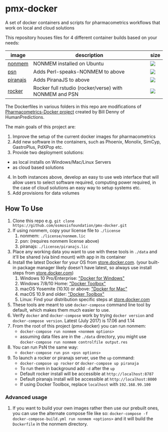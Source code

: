 # pmx-docker
A set of docker containers and scripts for pharmacometrics workflows that work on local and cloud solutions

This repository houses files for 4 different container builds based on your needs:

image            | description                               | size
---------------- | ----------------------------------------- | ------
[nonmem](https://hub.docker.com/r/osmosisfoundation/nonmem/)  |  NONMEM installed on Ubuntu  | [![](https://images.microbadger.com/badges/image/osmosisfoundation/nonmem.svg)](https://microbadger.com/images/osmosisfoundation/nonmem)
[psn](https://hub.docker.com/r/osmosisfoundation/psn/)  | Adds Perl-speaks-NONMEM to above | [![](https://images.microbadger.com/badges/image/osmosisfoundation/psn.svg)](https://microbadger.com/images/osmosisfoundation/psn)
[piranajs](https://hub.docker.com/r/osmosisfoundation/piranajs/builds/)  |  Adds PiranaJS to above | [![](https://images.microbadger.com/badges/image/osmosisfoundation/piranajs.svg)](https://microbadger.com/images/osmosisfoundation/piranajs)
[rocker](https://hub.docker.com/r/osmosisfoundation/osmosisfoundation/)  |  Rocker full rstudio (rocker/verse) with NONMEM and PSN  | [![](https://images.microbadger.com/badges/image/osmosisfoundation/rocker.svg)](https://microbadger.com/images/osmosisfoundation/rocker)


The Dockerfiles in various folders in this repo are modifications of [Pharmacometrics-Docker project](https://github.com/billdenney/Pharmacometrics-Docker) created by Bill Denny of HumanPredictions. 

The main goals of this project are:

1. Improve the setup of the current docker images for pharmacometrics
2. Add new software in the containers, such as Phoenix, Monolix, SimCyp, GastroPlus, PdXPop etc.
3. Provide two deployment solutions:
  * as local installs on Windows/Mac/Linux Servers
  * as cloud based solutions
4. In both instances above, develop an easy to use web interface that will allow users to select software required, computing power required, in the case of cloud solutions an easy way to setup systems etc.
5. Add provisions for data volumes

## How To Use

1. Clone this repo e.g. `git clone https://github.com/osmosisfoundation/pmx-docker.git`
2. If using nonmem, copy your license file to `./license`
    1. nonmem: `./license/nonmem.lic` 
    2. psn: (requires nonmem license above) 
    3. piranajs: `./license/piranajs.lic`
3. Place any working data you want to use with these tools in `./data` and it'll be shared (via bind mount) with app in its container
4. Install the latest Docker for your OS from [store.docker.com](https://store.docker.com). (your built-in package manager likely doesn't have latest, so always use install steps from [store.docker.com](https://store.docker.com))
    1. Windows 10 Pro/Enterprise: ["Docker for Windows"](https://store.docker.com/editions/community/docker-ce-desktop-windows)
    2. Windows 7/8/10 Home: ["Docker Toolbox"](https://www.docker.com/products/docker-toolbox)
    3. macOS Yosemite (10.10) or above: ["Docker for Mac"](https://store.docker.com/editions/community/docker-ce-desktop-mac)
    4. macOS 10.9 and older: ["Docker Toolbox"](https://www.docker.com/products/docker-toolbox)
    5. Linux: Find your distribution specific steps at [store.docker.com](https://store.docker.com/search?offering=community&operating_system=linux&platform=server&q=&type=edition)
5. These tools are meant to use `docker-compose` command line tool by default, which makes them much easier to use.
6. Verify `docker` and `docker-compose` work by trying `docker version` and `docker-compose version`.  Latest (July 2017) is 17.06 and 1.14
7. From the root of this project (pmx-docker) you can run nonmem:
    - `docker-compose run nonmem <nonmem options>`
    - assuming data files are in the `./data` directory, you might use `docker-compose run nonmem controlfile output.res`
8. You can run PsN the same way:
    - `docker-compose run psn <psn options>` 
9. To launch a rocker or piranajs server, use the `up` command:
    - `docker-compose up rocker` or `docker-compose up piranaja`
    - To run them in background add `-d` after the `up`
    - Default rocker install will be accessible at `http://localhost:8787`
    - Default piranajs install will be accessible at `http://localhost:8000`
    - If using Docker Toolbox, replace `localhost` with `192.168.99.100`

### Advanced usage

1. If you want to build your own images rather then use our prebuilt ones, you can use the alternate compose file like so: `docker-compose -f docker-compose-build.yml run nonmem <options>` and it will build the `Dockerfile` in the nonmem directory.